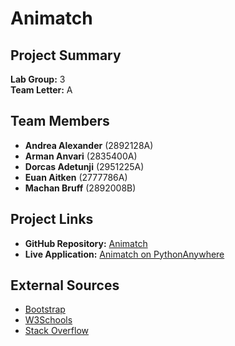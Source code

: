 # Animatch


## Project Summary  
**Lab Group:** 3  
**Team Letter:** A  

## Team Members  
- **Andrea Alexander** (2892128A)  
- **Arman Anvari** (2835400A)  
- **Dorcas Adetunji** (2951225A)  
- **Euan Aitken** (2777786A)  
- **Machan Bruff** (2892008B)  

## Project Links  
- **GitHub Repository:** [Animatch](https://github.com/thesamedorcas/Animatch.git)  
- **Live Application:** [Animatch on PythonAnywhere](https://animatch.pythonanywhere.com/)  

## External Sources  
- [Bootstrap](https://getbootstrap.com/)  
- [W3Schools](https://www.w3schools.com/)
- [Stack Overflow](https://stackoverflow.com/)







